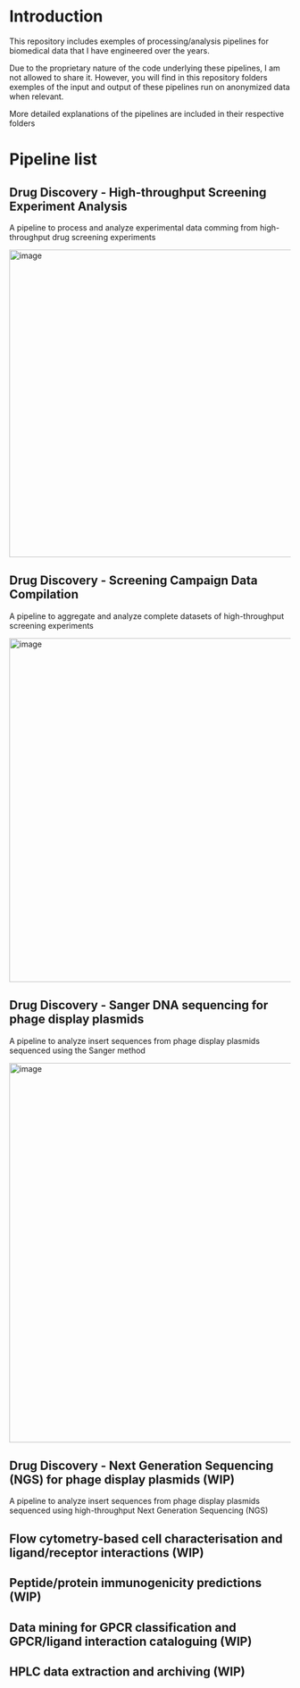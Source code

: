 
# Introduction

This repository includes exemples of processing/analysis pipelines for biomedical data that I have engineered over the years.

Due to the proprietary nature of the code underlying these pipelines, I am not allowed to share it. However, you will find in this repository folders exemples of the input and output of these pipelines run on anonymized data when relevant.

More detailed explanations of the pipelines are included in their respective folders

# Pipeline list
## Drug Discovery - High-throughput Screening Experiment Analysis
A pipeline to process and analyze experimental data comming from high-throughput drug screening experiments

<img width="2000" height="551" alt="image" src="https://github.com/user-attachments/assets/a65aea5c-bc06-4ab5-aa2e-e8ff0017a304" />

## Drug Discovery - Screening Campaign Data Compilation
A pipeline to aggregate and analyze complete datasets of high-throughput screening experiments

<img width="2000" height="616" alt="image" src="https://github.com/user-attachments/assets/d090020c-203f-4a7a-8a13-2650234a0514" />

## Drug Discovery - Sanger DNA sequencing for phage display plasmids
A pipeline to analyze insert sequences from phage display plasmids sequenced using the Sanger method

<img width="1724" height="680" alt="image" src="https://github.com/user-attachments/assets/7683c98c-284d-4cd4-959b-45dbe44e6dc8" />

## Drug Discovery - Next Generation Sequencing (NGS) for phage display plasmids (WIP)
A pipeline to analyze insert sequences from phage display plasmids sequenced using high-throughput Next Generation Sequencing (NGS)

## Flow cytometry-based cell characterisation and ligand/receptor interactions (WIP)
## Peptide/protein immunogenicity predictions (WIP)
## Data mining for GPCR classification and GPCR/ligand interaction cataloguing (WIP)
## HPLC data extraction and archiving (WIP)
